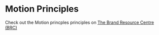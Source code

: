 # Motion Principles

Check out the Motion princples principles on [The Brand Resource Centre (BRC)](https://www.telus.com/en/brand-resources/design/motion-standards)
